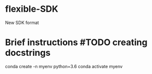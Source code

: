# flexible-SDK
New SDK format


# Brief instructions #TODO creating docstrings

conda create -n myenv python=3.6
conda activate myenv

